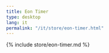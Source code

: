 ```yaml
---
title: Eon Timer
type: desktop
lang: it
permalink: "/it/store/eon-timer.html"
---
```


{% include store/eon-timer.md %}
  
